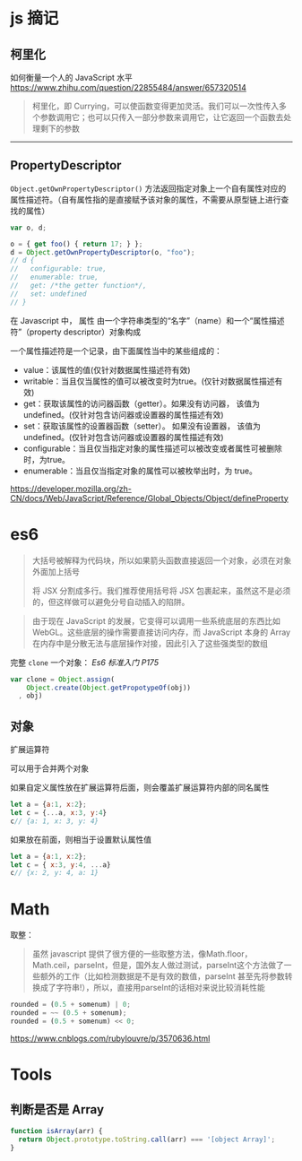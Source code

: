 # js 摘记

## 柯里化
如何衡量一个人的 JavaScript 水平<https://www.zhihu.com/question/22855484/answer/657320514>

> 柯里化，即 Currying，可以使函数变得更加灵活。我们可以一次性传入多个参数调用它；也可以只传入一部分参数来调用它，让它返回一个函数去处理剩下的参数

---

## PropertyDescriptor
`Object.getOwnPropertyDescriptor()` 方法返回指定对象上一个自有属性对应的属性描述符。（自有属性指的是直接赋予该对象的属性，不需要从原型链上进行查找的属性）

```javascript
var o, d;

o = { get foo() { return 17; } };
d = Object.getOwnPropertyDescriptor(o, "foo");
// d {
//   configurable: true,
//   enumerable: true,
//   get: /*the getter function*/,
//   set: undefined
// }
```
在 Javascript 中， 属性 由一个字符串类型的“名字”（name）和一个“属性描述符”（property descriptor）对象构成

一个属性描述符是一个记录，由下面属性当中的某些组成的：
- value：该属性的值(仅针对数据属性描述符有效)
- writable：当且仅当属性的值可以被改变时为true。(仅针对数据属性描述有效)
- get：获取该属性的访问器函数（getter）。如果没有访问器， 该值为undefined。(仅针对包含访问器或设置器的属性描述有效)
- set：获取该属性的设置器函数（setter）。 如果没有设置器， 该值为undefined。(仅针对包含访问器或设置器的属性描述有效)
- configurable：当且仅当指定对象的属性描述可以被改变或者属性可被删除时，为true。
- enumerable：当且仅当指定对象的属性可以被枚举出时，为 true。


https://developer.mozilla.org/zh-CN/docs/Web/JavaScript/Reference/Global_Objects/Object/defineProperty



# es6

> 大括号被解释为代码块，所以如果箭头函数直接返回一个对象，必须在对象外面加上括号
>
> 将 JSX 分割成多行。我们推荐使用括号将 JSX 包裹起来，虽然这不是必须的，但这样做可以避免分号自动插入的陷阱。

> 由于现在 JavaScript 的发展，它变得可以调用一些系统底层的东西比如 WebGL。这些底层的操作需要直接访问内存，而 JavaScript 本身的 Array 在内存中是分散无法与底层操作对接，因此引入了这些强类型的数组



完整 `clone` 一个对象： *Es6 标准入门 P175*

```js
var clone = Object.assign(
	Object.create(Object.getPropotypeOf(obj))
  , obj)
```



## 对象
扩展运算符

可以用于合并两个对象

如果自定义属性放在扩展运算符后面，则会覆盖扩展运算符内部的同名属性

```js
let a = {a:1, x:2};
let c = {...a, x:3, y:4}
c// {a: 1, x: 3, y: 4}
```

如果放在前面，则相当于设置默认属性值

```js
let a = {a:1, x:2};
let c = { x:3, y:4, ...a}
c// {x: 2, y: 4, a: 1}
```





# Math

取整：

> 虽然 javascript 提供了很方便的一些取整方法，像Math.floor，Math.ceil，parseInt，但是，国外友人做过测试，parseInt这个方法做了一些额外的工作（比如检测数据是不是有效的数值，parseInt 甚至先将参数转换成了字符串!），所以，直接用parseInt的话相对来说比较消耗性能

```js
rounded = (0.5 + somenum) | 0;
rounded = ~~ (0.5 + somenum);
rounded = (0.5 + somenum) << 0;
```

<https://www.cnblogs.com/rubylouvre/p/3570636.html>


# Tools

## 判断是否是 Array
```javascript
function isArray(arr) {
  return Object.prototype.toString.call(arr) === '[object Array]';
}
```
